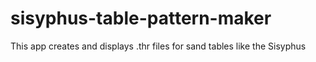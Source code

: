 # sisyphus-table-pattern-maker
This app creates and displays .thr files for sand tables like the Sisyphus

